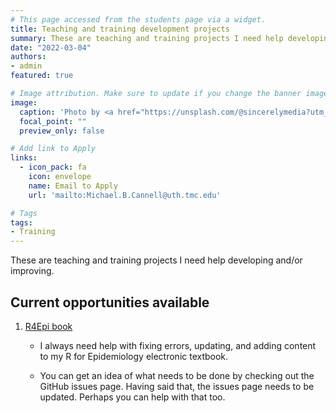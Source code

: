 ```yaml
---
# This page accessed from the students page via a widget.
title: Teaching and training development projects
summary: These are teaching and training projects I need help developing and/or improving.
date: "2022-03-04"
authors:
- admin
featured: true

# Image attribution. Make sure to update if you change the banner image.
image:
  caption: 'Photo by <a href="https://unsplash.com/@sincerelymedia?utm_source=unsplash&utm_medium=referral&utm_content=creditCopyText">Sincerely Media</a> on <a href="https://unsplash.com/s/photos/training?utm_source=unsplash&utm_medium=referral&utm_content=creditCopyText">Unsplash</a>'
  focal_point: ""
  preview_only: false

# Add link to Apply
links:
  - icon_pack: fa
    icon: envelope
    name: Email to Apply
    url: 'mailto:Michael.B.Cannell@uth.tmc.edu'

# Tags
tags:
- Training
---
```


These are teaching and training projects I need help developing and/or improving.

## Current opportunities available

1. [R4Epi book](https://www.r4epi.com/)

    - I always need help with fixing errors, updating, and adding content to my R for Epidemiology electronic textbook.

    - You can get an idea of what needs to be done by checking out the GitHub issues page.  Having said that, the issues page needs to be updated. Perhaps you can help with that too. 
